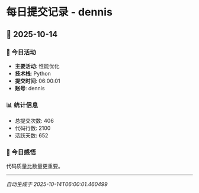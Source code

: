 # 每日提交记录 - dennis

## 📅 2025-10-14

### 🎯 今日活动
- **主要活动**: 性能优化
- **技术栈**: Python
- **提交时间**: 06:00:01
- **账号**: dennis

### 📊 统计信息
- 总提交次数: 406
- 代码行数: 2100
- 活跃天数: 652

### 💭 今日感悟
代码质量比数量更重要。

---
*自动生成于 2025-10-14T06:00:01.460499*
